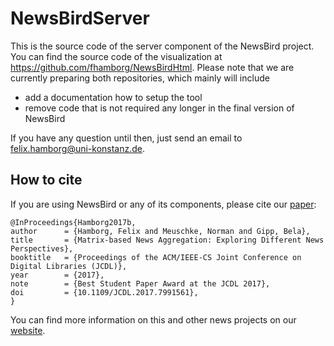 # NewsBirdServer

This is the source code of the server component of the NewsBird project. You can find the source code of the visualization at https://github.com/fhamborg/NewsBirdHtml.
Please note that we are currently preparing both repositories, which mainly will include
* add a documentation how to setup the tool
* remove code that is not required any longer in the final version of NewsBird

If you have any question until then, just send an email to felix.hamborg@uni-konstanz.de.


## How to cite
If you are using NewsBird or any of its components, please cite our [paper](http://www.gipp.com/wp-content/papercite-data/pdf/hamborg2017b.pdf):
```
@InProceedings{Hamborg2017b,
author      = {Hamborg, Felix and Meuschke, Norman and Gipp, Bela},
title       = {Matrix-based News Aggregation: Exploring Different News Perspectives},
booktitle   = {Proceedings of the ACM/IEEE-CS Joint Conference on Digital Libraries (JCDL)},
year        = {2017},
note        = {Best Student Paper Award at the JCDL 2017},
doi         = {10.1109/JCDL.2017.7991561},
}
```
You can find more information on this and other news projects on our [website](https://felix.hamborg.eu/).


